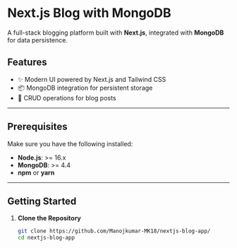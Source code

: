 # Next.js Blog with MongoDB

A full-stack blogging platform built with **Next.js**, integrated with **MongoDB** for data persistence.

## Features

- ✨ Modern UI powered by Next.js and Tailwind CSS
- 📦 MongoDB integration for persistent storage
- 🔄 CRUD operations for blog posts

---

## Prerequisites

Make sure you have the following installed:

- **Node.js**: >= 16.x
- **MongoDB**: >= 4.4
- **npm** or **yarn**

---

## Getting Started

1. **Clone the Repository**
   ```bash
   git clone https://github.com/Manojkumar-MK18/nextjs-blog-app/
   cd nextjs-blog-app
